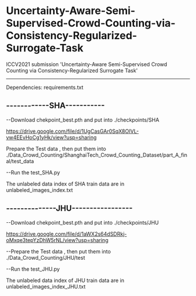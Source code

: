 # Uncertainty-Aware-Semi-Supervised-Crowd-Counting-via-Consistency-Regularized-Surrogate-Task
ICCV2021 submission 'Uncertainty-Aware Semi-Supervised Crowd Counting via Consistency-Regularized Surrogate Task'

---------------------------
Dependencies: requirements.txt



------------SHA-----------
--------------------------

--Download chekpoint_best.pth and put into ./checkpoints/SHA

https://drive.google.com/file/d/1UgCasGAr0SqX8OIVL-vw4EEvHoCg1yHk/view?usp=sharing

Prepare the Test data , then put them into ./Data_Crowd_Counting/ShanghaiTech_Crowd_Counting_Dataset/part_A_final/test_data


--Run the test_SHA.py

The unlabeled data index of SHA train data are in unlabeled_images_index.txt


--------------JHU-----------------
---------------------------------

--Download chekpoint_best.pth and put into ./checkpoints/JHU

https://drive.google.com/file/d/1aWX2s64dSDRkj-oMxqe3tepYzDhW5rNL/view?usp=sharing


--Prepare the Test data , then put them into ./Data_Crowd_Counting/JHU/test

--Run the test_JHU.py

The unlabeled data index of JHU train data are in unlabeled_images_index_JHU.txt


